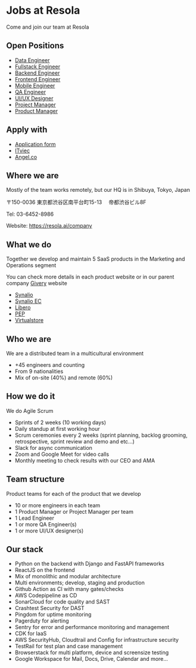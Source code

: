 # Jobs at Resola

Come and join our team at Resola

## Open Positions

- [Data Engineer](data/readme.md)
- [Fullstack Engineer](fullstack/readme.md)
- [Backend Engineer](backend/readme.md)
- [Frontend Engineer](frontend/readme.md)
- [Mobile Engineer](mobile/readme.md)
- [QA Engineer](qa/readme.md)
- [UI/UX Designer](uiux/readme.md)
- [Project Manager](pjm/readme.md)
- [Product Manager](pjm/readme.md)

## Apply with

- [Application form](https://forms.gle/AFBYMoWmwieWofk36)
- [ITviec](https://itviec.com/companies/resola-inc) 
- [Angel.co](https://angel.co/company/resola/jobs)

## Where we are

Mostly of the team works remotely, but our HQ is in Shibuya, Tokyo, Japan

〒150-0036
東京都渋⾕区南平台町15-13　
帝都渋⾕ビル8F

Tel: 03-6452-8986

Website: https://resola.ai/company

## What we do

Together we develop and maintain 5 SaaS products in the Marketing and Operations segment

You can check more details in each product website or in our parent company [Givery](https://givery.co.jp/services/) website

- [Synalio](https://synal.io)
- [Synalio EC](https://synal.io/lp/ec/)
- [Libero](https://libero-app.com)
- [PEP](https://pep.work)
- [Virtualstore](https://virtualstore.jp)

## Who we are

We are a distributed team in a multicultural environment

- +45 engineers and counting
- From 9 nationalities
- Mix of on-site (40%) and remote (60%)

## How we do it

We do Agile Scrum

- Sprints of 2 weeks (10 working days)
- Daily standup at first working hour
- Scrum ceremonies every 2 weeks (sprint planning, backlog grooming, retrospective, sprint review and demo and etc...)
- Slack for async communication
- Zoom and Google Meet for video calls
- Monthly meeting to check results with our CEO and AMA

## Team structure

Product teams for each of the product that we develop

- 10 or more engineers in each team
- 1 Product Manager or Project Manager per team
- 1 Lead Engineer
- 1 or more QA Engineer(s)
- 1 or more UI/UX designer(s)

## Our stack

- Python on the backend with Django and FastAPI frameworks
- ReactJS on the frontend
- Mix of monolithic and modular architecture
- Multi environments; develop, staging and production
- Github Action as CI with many gates/checks
- AWS Codepipeline as CD
- SonarCloud for code quality and SAST
- Crashtest Security for DAST
- Pingdom for uptime monitoring
- Pagerduty for alerting
- Sentry for error and performance monitoring and management
- CDK for IaaS
- AWS SecurityHub, Cloudtrail and Config for infrastructure security
- TestRail for test plan and case management
- Browserstack for multi platform, device and screensize testing
- Google Workspace for Mail, Docs, Drive, Calendar and more...
